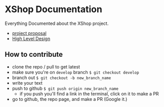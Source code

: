 # XShop Documentation

Everything Documented about the XShop project.

- [project proposal](./project_proposal.md)
- [High Level Design](./high_level_design.md)

## How to contribute

- clone the repo / pull to get latest
- make sure you're on `develop` branch `$ git checkout develop`
- branch out `$ git checkout -b new_branch_name`
- write your text
- push to github `$ git push origin new_branch_name`
  - if you push you'll find a link in the terminal, click on it to make a PR
- go to github, the repo page, and make a PR (Google it.)
